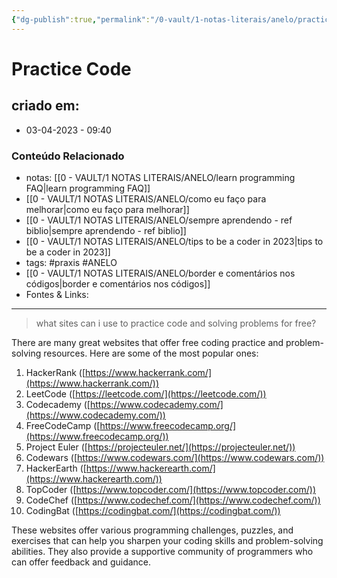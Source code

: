 ```yaml
---
{"dg-publish":true,"permalink":"/0-vault/1-notas-literais/anelo/practice-code/","tags":["praxis","ANELO"],"dgHomeLink":true,"dgShowLocalGraph":true,"dgShowFileTree":true,"dgEnableSearch":true}
---
```


# Practice Code

## criado em: 
-  03-04-2023 - 09:40

### Conteúdo Relacionado
- notas: [[0 - VAULT/1 NOTAS LITERAIS/ANELO/learn programming FAQ\|learn programming FAQ]]
- [[0 - VAULT/1 NOTAS LITERAIS/ANELO/como eu faço para melhorar\|como eu faço para melhorar]]
- [[0 - VAULT/1 NOTAS LITERAIS/ANELO/sempre aprendendo - ref biblio\|sempre aprendendo - ref biblio]]
- [[0 - VAULT/1 NOTAS LITERAIS/ANELO/tips to be a coder in 2023\|tips to be a coder in 2023]]
- tags: #praxis #ANELO 
- [[0 - VAULT/1 NOTAS LITERAIS/ANELO/border e comentários nos códigos\|border e comentários nos códigos]]
- Fontes & Links: 

---

>what sites can i use to practice code and solving problems for free?

There are many great websites that offer free coding practice and problem-solving resources. Here are some of the most popular ones:

1.  HackerRank ([https://www.hackerrank.com/](https://www.hackerrank.com/))
2.  LeetCode ([https://leetcode.com/](https://leetcode.com/))
3.  Codecademy ([https://www.codecademy.com/](https://www.codecademy.com/))
4.  FreeCodeCamp ([https://www.freecodecamp.org/](https://www.freecodecamp.org/))
5.  Project Euler ([https://projecteuler.net/](https://projecteuler.net/))
6.  Codewars ([https://www.codewars.com/](https://www.codewars.com/))
7.  HackerEarth ([https://www.hackerearth.com/](https://www.hackerearth.com/))
8.  TopCoder ([https://www.topcoder.com/](https://www.topcoder.com/))
9.  CodeChef ([https://www.codechef.com/](https://www.codechef.com/))
10.  CodingBat ([https://codingbat.com/](https://codingbat.com/))

These websites offer various programming challenges, puzzles, and exercises that can help you sharpen your coding skills and problem-solving abilities. They also provide a supportive community of programmers who can offer feedback and guidance.